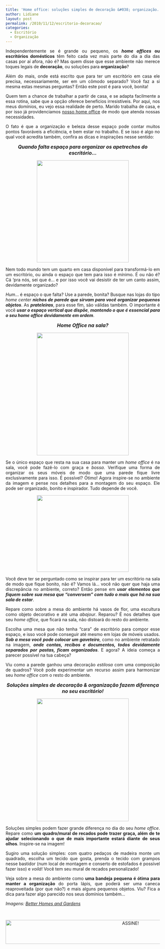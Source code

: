 ```yaml
---
title: 'Home office: soluções simples de decoração &#038; organização.'
author: Lidiane
layout: post
permalink: /2010/11/12/escritorio-decoracao/
categories:
  - Escritório
  - Organização
---
```

<p style="text-align: justify;">
  Independentemente se é grande ou pequeno, os <strong><em>home offices</em> ou escritórios domésticos</strong> têm feito cada vez mais parte do dia a dia das casas por aí afora, não é? Mas quem disse que esse ambiente não merece toques legais de <strong>decoração</strong>, ou soluções para <strong>organização</strong>?
</p>

<p style="text-align: justify;">
  Além do mais, onde está escrito que para ter um escritório em casa ele precisa, necessariamente, ser em um cômodo separado? Você faz a si mesma estas mesmas perguntas? Então este post é para você, bonita!
</p>

<!--more-->

<p style="text-align: justify;">
  Quem tem a chance de trabalhar a partir de casa, e se adapta facilmente a essa rotina, sabe que a opção oferece benefícios irresistíveis. Por aqui, nos meus domínios, eu vejo essa realidade de perto. Marido trabalha de casa, e por isso já providenciamos <a href="http://www.trololodemulher.com.br/2010/01/25/projeto-escritorio-home-office/" target="_blank" rel="noopener noreferrer">nosso home office</a> de modo que atenda nossas necessidades.
</p>

<p style="text-align: justify;">
  O fato é que a organização e beleza desse espaço pode contar muitos pontos favoráveis a eficiência, e bem estar no trabalho. E se isso é algo no qual você acredita também, confira as dicas e inspirações nesse sentido:
</p>

<p style="text-align: center;">
  <strong><em><span style="font-size: medium;">Quando falta espaço para organizar os apetrechos do escritório…</span></em></strong>
</p>

<p align="center">
  <a href="https://www.trololodemulher.com.br/2010/11/escritorio-organizado-parede.jpg"><img class="alignnone size-full wp-image-5435" title="escritório organizado - parede" src="https://www.trololodemulher.com.br/2010/11/escritorio-organizado-parede.jpg" alt="" width="300" height="333" /></a>
</p>

<p style="text-align: justify;">
  Nem todo mundo tem um quarto em casa disponível para transformá-lo em um escritório, ou ainda o espaço que tem para isso é mínimo. É ou não é? Cá ‘pra nós, sei que é&#8230; e por isso você vai desistir de ter um canto assim, devidamente organizado?
</p>

<p style="text-align: justify;">
  <em>Hum</em>&#8230; é espaço o que falta? Use a parede, bonita? Busque nas lojas do tipo <em>home center</em> <strong><em>nichos de parede que sirvam para você organizar pequenos objetos</em></strong>. As <strong><em>prateleiras</em></strong>, para esse fim, são válidas também. O importante é você <strong><em>usar o espaço vertical que dispõe</em></strong>, <strong><em>mantendo o que é essencial para o seu home office devidamente em ordem</em></strong>.
</p>

<p style="text-align: center;">
  <strong><em><span style="font-size: medium;">Home Office na sala?</span></em></strong>
</p>

<p align="center">
  <a href="https://www.trololodemulher.com.br/2010/11/home-office-na-sala.jpg"><img class="alignnone size-full wp-image-5439" title="home office na sala" src="https://www.trololodemulher.com.br/2010/11/home-office-na-sala.jpg" alt="" width="300" height="400" /></a>
</p>

<p style="text-align: justify;">
  Se o único espaço que resta na sua casa para manter um <em>home office</em> é na sala, você pode fazê-lo com graça e <em>bossa</em>. Verifique uma forma de organizar os seus móveis de modo que uma parede fique livre exclusivamente para isso. É possível? Ótimo! Agora inspire-se no ambiente da imagem e pense nos detalhes para a montagem do seu espaço. Ele pode ser organizado, bonito e inspirador. Tudo depende de você.
</p>

<p align="center">
  <a href="https://www.trololodemulher.com.br/2010/11/escritorio-na-sala.jpg"><img class="alignnone size-full wp-image-5434" title="escritório na sala" src="https://www.trololodemulher.com.br/2010/11/escritorio-na-sala.jpg" alt="" width="300" height="250" /></a>
</p>

<p style="text-align: justify;">
  Você deve ter se perguntado como se inspirar para ter um escritório na sala de modo que fique bonito, não é? Vamos lá&#8230; você não quer que haja uma discrepância no ambiente, correto? Então pense em <strong><em>usar elementos que fiquem sobre sua mesa que “conversem” com tudo o mais que há na sua sala de estar</em></strong>.
</p>

<p style="text-align: justify;">
  Repare como sobre a mesa do ambiente há vasos de flor, uma escultura como objeto decorativo e até uma <em>abajour</em>. Reparou? É nos detalhes que seu <em>home office</em>, que ficará na sala, não distoará do resto do ambiente.
</p>

<p style="text-align: justify;">
  Escolha uma mesa que não tenha “cara” de escritório para compor esse espaço, e isso você pode conseguir até mesmo em lojas de móveis usados. <strong><em>Sob a mesa você pode colocar um gaveteiro</em></strong>, como no ambiente retratado na imagem, <strong><em>onde contas, recibos e documentos, todos devidamente separados por pastas, ficam organizados</em></strong>. E agora? A ideia começa a parecer possível na tua cabeça?
</p>

<p style="text-align: justify;">
  Viu como a parede ganhou uma decoração <em>estilosa</em> com uma composição de quadros? Você pode experimentar um recurso assim para harmonizar seu <em>home office</em> com o resto do ambiente.
</p>

<p style="text-align: center;">
  <strong><em><span style="font-size: medium;">Soluções simples de decoração & organização fazem diferença no seu escritório!</span></em></strong>
</p>

<p align="center">
  <a href="https://www.trololodemulher.com.br/2010/11/escritorio-organizado-e-decorado.jpg"><img class="alignnone size-full wp-image-5438" title="escritório organizado e decorado" src="https://www.trololodemulher.com.br/2010/11/escritorio-organizado-e-decorado.jpg" alt="" width="300" height="400" /></a>
</p>

<p style="text-align: justify;">
  Soluções simples podem fazer grande diferença no dia do seu <em>home office</em>. Repare como <strong>um quadro/mural de recados pode trazer graça, além de te ajudar selecionando o que de mais importante estará diante de seus olhos</strong>. Inspire-se na imagem!
</p>

<p style="text-align: justify;">
  Sugiro uma solução simples: com quatro pedaços de madeira monte um quadrado, escolha um tecido que gosta, prenda o tecido com grampos nesse bastidor (num local de montagem e conserto de estofados é possível fazer isso) e <em>voilá</em>! Você tem seu mural de recados personalizado!
</p>

<p style="text-align: justify;">
  Veja sobre a mesa do ambiente como <strong>uma bandeja pequena é ótima para manter a organização</strong> do porta lápis, que poderá ser uma caneca reaproveitada (por que não?) e mais alguns pequenos objetos. Viu? Fica a dica para fazer algo parecido nos seus domínios também&#8230;
</p>

<p style="text-align: center;">
  <p>
    <em>Imagens: </em><a href="http://www.bhg.com/" target="_blank" rel="noopener noreferrer"><em>Better Homes and Gardens</em></a>
  </p>
  
  <p>
    &nbsp;
  </p>
  
  <p align="center">
    <a href="http://feedburner.google.com/fb/a/mailverify?uri=blogbichafemea&loc=pt_BR" target="_blank" rel="noopener noreferrer"><img class="alignnone size-full wp-image-10439" src="https://www.trololodemulher.com.br/2014/09/ASSINE.png" alt="ASSINE!" width="800" height="78" /></a>
  </p>